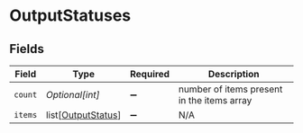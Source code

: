 # OutputStatuses


## Fields

| Field                                                     | Type                                                      | Required                                                  | Description                                               |
| --------------------------------------------------------- | --------------------------------------------------------- | --------------------------------------------------------- | --------------------------------------------------------- |
| `count`                                                   | *Optional[int]*                                           | :heavy_minus_sign:                                        | number of items present in the items array                |
| `items`                                                   | list[[OutputStatus](../../models/shared/outputstatus.md)] | :heavy_minus_sign:                                        | N/A                                                       |